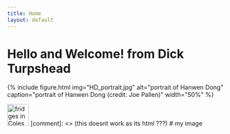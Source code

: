 ```yaml
---
title: Home
layout: default
---
```


# Hello and Welcome! from Dick Turpshead

{% include figure.html img="HD_portrait.jpg" alt="portrait of Hanwen Dong" caption="portrait of Hanwen Dong (credit: Joe Pallen)" width="50%" %}


<img src="https://dickturpshead.github.io/highway-wobbly/images/empty-freezer.jpg" alt="fridges in Coles" width="50"/>
[comment]: <> (this doesnt work as its html ???)
# my image





